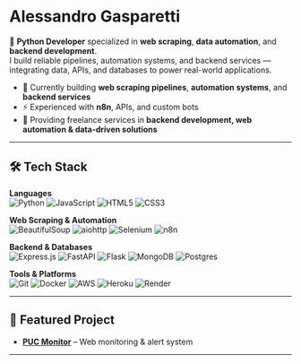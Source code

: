 # Alessandro Gasparetti  

🚀 **Python Developer** specialized in **web scraping**, **data automation**, and **backend development**.  
I build reliable pipelines, automation systems, and backend services — integrating data, APIs, and databases to power real-world applications.  

- 🔭 Currently building **web scraping pipelines**, **automation systems**, and **backend services**  
- ⚡ Experienced with **n8n**, APIs, and custom bots  
- 💼 Providing freelance services in **backend development, web automation & data-driven solutions**  

---

## 🛠 Tech Stack  

**Languages**  
![Python](https://img.shields.io/badge/-Python-3776AB?logo=python&logoColor=white&style=for-the-badge) ![JavaScript](https://img.shields.io/badge/-JavaScript-F7DF1E?logo=javascript&logoColor=black&style=for-the-badge) ![HTML5](https://img.shields.io/badge/-HTML5-E34F26?logo=html5&logoColor=white&style=for-the-badge) ![CSS3](https://img.shields.io/badge/-CSS3-1572B6?logo=css3&logoColor=white&style=for-the-badge)

**Web Scraping & Automation**  
![BeautifulSoup](https://img.shields.io/badge/-BeautifulSoup-258BCB?style=for-the-badge) ![aiohttp](https://img.shields.io/badge/-aiohttp-0055A5?style=for-the-badge) ![Selenium](https://img.shields.io/badge/-Selenium-43B02A?logo=selenium&logoColor=white&style=for-the-badge) ![n8n](https://img.shields.io/badge/-n8n-EA4B8B?logo=n8n&logoColor=white&style=for-the-badge)

**Backend & Databases**  
![Express.js](https://img.shields.io/badge/express.js-%23404d59.svg?style=for-the-badge&logo=express&logoColor=%2361DAFB) ![FastAPI](https://img.shields.io/badge/FastAPI-005571?style=for-the-badge&logo=fastapi) ![Flask](https://img.shields.io/badge/flask-%23000.svg?style=for-the-badge&logo=flask&logoColor=white) ![MongoDB](https://img.shields.io/badge/MongoDB-%234ea94b.svg?style=for-the-badge&logo=mongodb&logoColor=white) ![Postgres](https://img.shields.io/badge/postgres-%23316192.svg?style=for-the-badge&logo=postgresql&logoColor=white)

**Tools & Platforms**  
![Git](https://img.shields.io/badge/-Git-F05032?logo=git&logoColor=white&style=for-the-badge) ![Docker](https://img.shields.io/badge/docker-%230db7ed.svg?style=for-the-badge&logo=docker&logoColor=white) ![AWS](https://img.shields.io/badge/AWS-%23FF9900.svg?style=for-the-badge&logo=amazon-aws&logoColor=white) ![Heroku](https://img.shields.io/badge/heroku-%23430098.svg?style=for-the-badge&logo=heroku&logoColor=white)  ![Render](https://img.shields.io/badge/Render-%46E3B7.svg?style=for-the-badge&logo=render&logoColor=white)

---

## 📂 Featured Project  

- [**PUC Monitor**](https://github.com/username/puc-monitor) – Web monitoring & alert system  

---
